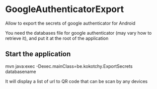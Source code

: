 GoogleAuthenticatorExport
=========================

Allow to export the secrets of google authenticator for Android

You need the databases file for google authenticator (may vary how to retrieve it), and put it at the root of the application

Start the application
---------------------

mvn java:exec -Dexec.mainClass=be.kokotchy.ExportSecrets databasename

It will display a list of url to QR code that can be scan by any devices

